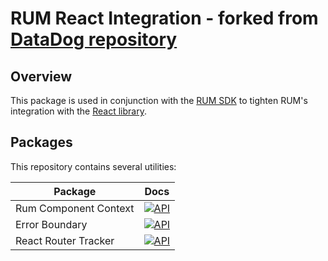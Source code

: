 # RUM React Integration - forked from [DataDog repository](https://github.com/DataDog/rum-react-integration-examples)

## Overview

This package is used in conjunction with the [RUM SDK](https://github.com/DataDog/browser-sdk) to tighten RUM's integration with the [React library](https://reactjs.org/).

## Packages

This repository contains several utilities:

| Package              | Docs                |
|----------------------|--------------------|
| Rum Component Context| [![API][1]][01]    |
| Error Boundary       | [![API][1]][02]    |
| React Router Tracker | [![API][1]][03]    |

[1]: https://github.githubassets.com/favicons/favicon.png
[01]: https://github.com/DataDog/rum-react-integration/tree/master/src/RumComponentContext
[02]: https://github.com/DataDog/rum-react-integration/tree/master/src/ErrorBoundary
[03]: https://github.com/DataDog/rum-react-integration/tree/master/src/Router